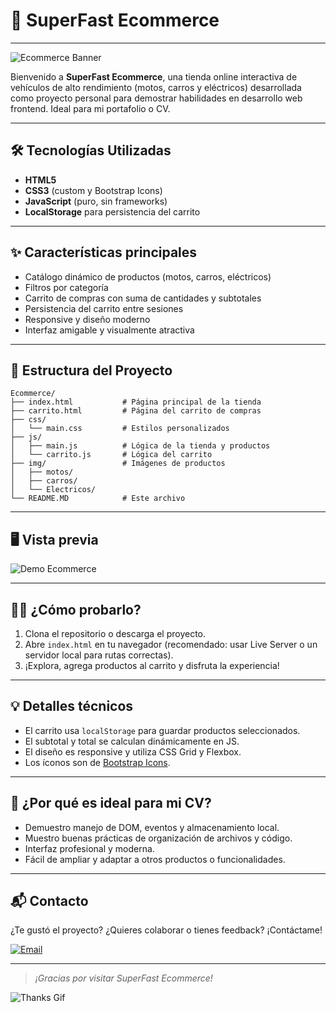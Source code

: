 # 🚀 SuperFast Ecommerce

---

![Ecommerce Banner](https://media4.giphy.com/media/v1.Y2lkPTc5MGI3NjExYnJiNTNrejJ1aml1cGpvMGhlMXRjd3BqZ2o1ank3cmcxMHUyaTVjdiZlcD12MV9pbnRlcm5hbF9naWZfYnlfaWQmY3Q9Zw/XD9o33QG9BoMis7iM4/giphy.gif)

Bienvenido a **SuperFast Ecommerce**, una tienda online interactiva de vehículos de alto rendimiento (motos, carros y eléctricos) desarrollada como proyecto personal para demostrar habilidades en desarrollo web frontend. Ideal para mi portafolio o CV.

---

## 🛠️ Tecnologías Utilizadas

- **HTML5**
- **CSS3** (custom y Bootstrap Icons)
- **JavaScript** (puro, sin frameworks)
- **LocalStorage** para persistencia del carrito

---

## ✨ Características principales

- Catálogo dinámico de productos (motos, carros, eléctricos)
- Filtros por categoría
- Carrito de compras con suma de cantidades y subtotales
- Persistencia del carrito entre sesiones
- Responsive y diseño moderno
- Interfaz amigable y visualmente atractiva

---

## 📂 Estructura del Proyecto

```
Ecommerce/
├── index.html           # Página principal de la tienda
├── carrito.html         # Página del carrito de compras
├── css/
│   └── main.css         # Estilos personalizados
├── js/
│   ├── main.js          # Lógica de la tienda y productos
│   └── carrito.js       # Lógica del carrito
├── img/                 # Imágenes de productos
│   ├── motos/
│   ├── carros/
│   └── Electricos/
└── README.MD            # Este archivo
```

---

## 🖥️ Vista previa

![Demo Ecommerce](https://drive.google.com/file/d/1sEmEmG_r8eN5WTJV_xDMirIq8LOrVHLY/view?usp=sharing)

---

## 👨‍💻 ¿Cómo probarlo?

1. Clona el repositorio o descarga el proyecto.
2. Abre `index.html` en tu navegador (recomendado: usar Live Server o un servidor local para rutas correctas).
3. ¡Explora, agrega productos al carrito y disfruta la experiencia!

---

## 💡 Detalles técnicos

- El carrito usa `localStorage` para guardar productos seleccionados.
- El subtotal y total se calculan dinámicamente en JS.
- El diseño es responsive y utiliza CSS Grid y Flexbox.
- Los íconos son de [Bootstrap Icons](https://icons.getbootstrap.com/).

---

## 🤩 ¿Por qué es ideal para mi CV?

- Demuestro manejo de DOM, eventos y almacenamiento local.
- Muestro buenas prácticas de organización de archivos y código.
- Interfaz profesional y moderna.
- Fácil de ampliar y adaptar a otros productos o funcionalidades.

---

## 📬 Contacto

¿Te gustó el proyecto? ¿Quieres colaborar o tienes feedback? ¡Contáctame!

[![Email](https://img.shields.io/badge/email-contacto-blue?style=flat&logo=gmail)](mailto:sebasmoreno744@gmail.com)

---

> _¡Gracias por visitar SuperFast Ecommerce!_

![Thanks Gif](https://media.giphy.com/media/v1.Y2lkPWVjZjA1ZTQ3Y2wyMDhtNm0zeWZkZW8yOHNlang4NHdkbG5vNm00OHF1MDlod3p1bSZlcD12MV9naWZzX3NlYXJjaCZjdD1n/JVXU0uN1l6wdq/giphy.gif)
